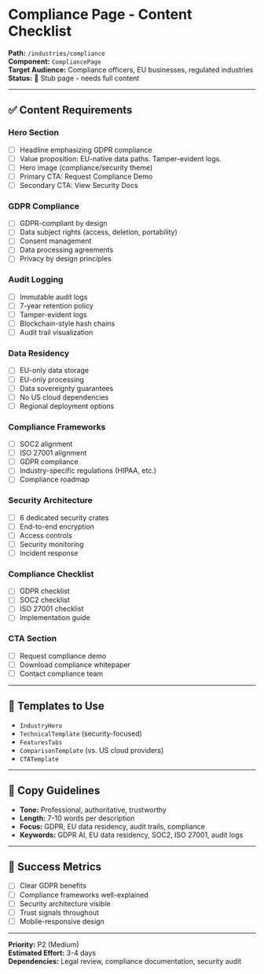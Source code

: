 # Compliance Page - Content Checklist

**Path:** `/industries/compliance`  
**Component:** `CompliancePage`  
**Target Audience:** Compliance officers, EU businesses, regulated industries  
**Status:** 🚧 Stub page - needs full content

---

## ✅ Content Requirements

### Hero Section
- [ ] Headline emphasizing GDPR compliance
- [ ] Value proposition: EU-native data paths. Tamper-evident logs.
- [ ] Hero image (compliance/security theme)
- [ ] Primary CTA: Request Compliance Demo
- [ ] Secondary CTA: View Security Docs

### GDPR Compliance
- [ ] GDPR-compliant by design
- [ ] Data subject rights (access, deletion, portability)
- [ ] Consent management
- [ ] Data processing agreements
- [ ] Privacy by design principles

### Audit Logging
- [ ] Immutable audit logs
- [ ] 7-year retention policy
- [ ] Tamper-evident logs
- [ ] Blockchain-style hash chains
- [ ] Audit trail visualization

### Data Residency
- [ ] EU-only data storage
- [ ] EU-only processing
- [ ] Data sovereignty guarantees
- [ ] No US cloud dependencies
- [ ] Regional deployment options

### Compliance Frameworks
- [ ] SOC2 alignment
- [ ] ISO 27001 alignment
- [ ] GDPR compliance
- [ ] Industry-specific regulations (HIPAA, etc.)
- [ ] Compliance roadmap

### Security Architecture
- [ ] 6 dedicated security crates
- [ ] End-to-end encryption
- [ ] Access controls
- [ ] Security monitoring
- [ ] Incident response

### Compliance Checklist
- [ ] GDPR checklist
- [ ] SOC2 checklist
- [ ] ISO 27001 checklist
- [ ] Implementation guide

### CTA Section
- [ ] Request compliance demo
- [ ] Download compliance whitepaper
- [ ] Contact compliance team

---

## 🎨 Templates to Use

- `IndustryHero`
- `TechnicalTemplate` (security-focused)
- `FeaturesTabs`
- `ComparisonTemplate` (vs. US cloud providers)
- `CTATemplate`

---

## 📝 Copy Guidelines

- **Tone:** Professional, authoritative, trustworthy
- **Length:** 7-10 words per description
- **Focus:** GDPR, EU data residency, audit trails, compliance
- **Keywords:** GDPR AI, EU data residency, SOC2, ISO 27001, audit logs

---

## 🎯 Success Metrics

- [ ] Clear GDPR benefits
- [ ] Compliance frameworks well-explained
- [ ] Security architecture visible
- [ ] Trust signals throughout
- [ ] Mobile-responsive design

---

**Priority:** P2 (Medium)  
**Estimated Effort:** 3-4 days  
**Dependencies:** Legal review, compliance documentation, security audit
